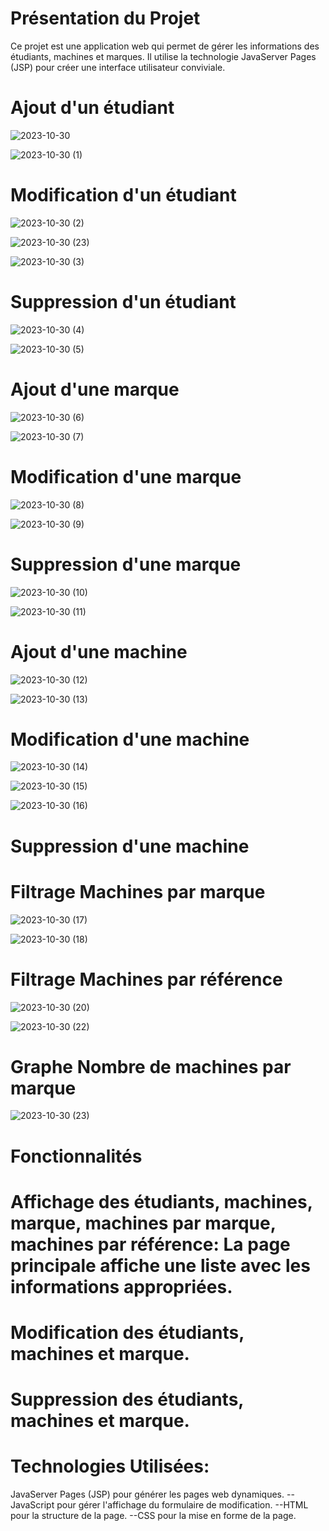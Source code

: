 # Présentation du Projet
Ce projet est une application web qui permet de gérer les informations des étudiants, machines et marques. Il utilise la technologie JavaServer Pages (JSP) pour créer une interface utilisateur conviviale.


# Ajout d'un étudiant
![2023-10-30](https://github.com/ayaberhil/TP_AJAX2/assets/147451152/9306d6d9-7ef4-4376-b562-fb504266b1cb)

![2023-10-30 (1)](https://github.com/ayaberhil/TP_AJAX2/assets/147451152/7e44dbbf-3972-4301-bde9-ed446a916062)


# Modification d'un étudiant
![2023-10-30 (2)](https://github.com/ayaberhil/TP_AJAX2/assets/147451152/5c75a4a5-d5ca-49e4-bfa7-4f4589b28dc8)

![2023-10-30 (23)](https://github.com/ayaberhil/TP_AJAX2/assets/147451152/a1885d1f-36ce-47ab-a1bb-fc4cac978795)

![2023-10-30 (3)](https://github.com/ayaberhil/TP_AJAX2/assets/147451152/7803d9d9-bd0c-4a89-83e0-55641e08517d)


# Suppression d'un étudiant
![2023-10-30 (4)](https://github.com/ayaberhil/TP_AJAX2/assets/147451152/2d8afd39-8b24-4750-a0af-c738bb69096e)

![2023-10-30 (5)](https://github.com/ayaberhil/TP_AJAX2/assets/147451152/000f2a14-de76-47cc-ac05-f4df85c62a75)



# Ajout d'une marque
![2023-10-30 (6)](https://github.com/ayaberhil/TP_AJAX2/assets/147451152/fdc0c8e2-ead1-4f3a-bc08-3e842d5427c9)

![2023-10-30 (7)](https://github.com/ayaberhil/TP_AJAX2/assets/147451152/eb39d3ec-3f79-421f-9fbf-32de2a2df38e)


# Modification d'une marque
![2023-10-30 (8)](https://github.com/ayaberhil/TP_AJAX2/assets/147451152/dc6a3ddf-7d86-4722-bc8a-0bec7fa81412)

![2023-10-30 (9)](https://github.com/ayaberhil/TP_AJAX2/assets/147451152/1dd0fd35-9e91-4ff5-a9e8-1eae254c65b9)


# Suppression d'une marque
![2023-10-30 (10)](https://github.com/ayaberhil/TP_AJAX2/assets/147451152/b2179e10-6e37-4999-80d7-6417f0a42056)

![2023-10-30 (11)](https://github.com/ayaberhil/TP_AJAX2/assets/147451152/998db698-11a2-4ec2-8fe2-73a805edad66)


# Ajout d'une machine
![2023-10-30 (12)](https://github.com/ayaberhil/TP_AJAX2/assets/147451152/278f9fc3-8777-4921-8a27-394cf7b0d7c2)

![2023-10-30 (13)](https://github.com/ayaberhil/TP_AJAX2/assets/147451152/53af62c9-807d-4ef1-b106-7c22bac21c4d)


# Modification d'une machine
![2023-10-30 (14)](https://github.com/ayaberhil/TP_AJAX2/assets/147451152/407af836-50f3-4986-91b3-c37234eeb6d7)

![2023-10-30 (15)](https://github.com/ayaberhil/TP_AJAX2/assets/147451152/9be9f5c4-fbdd-4314-ac3c-fcd7d9cbd251)

![2023-10-30 (16)](https://github.com/ayaberhil/TP_AJAX2/assets/147451152/369b424e-8301-456a-8e20-0206f6beb1a9)


# Suppression d'une machine


# Filtrage Machines par marque
![2023-10-30 (17)](https://github.com/ayaberhil/TP_AJAX2/assets/147451152/89df534f-2c22-4ac3-8e50-c1fdc54f334a)

![2023-10-30 (18)](https://github.com/ayaberhil/TP_AJAX2/assets/147451152/a81d6803-3b29-4afd-bcae-8ddc8a6cdcaf)


# Filtrage Machines par référence
![2023-10-30 (20)](https://github.com/ayaberhil/TP_AJAX2/assets/147451152/b493aaf1-289e-4b5c-9b32-807e1501584a)

![2023-10-30 (22)](https://github.com/ayaberhil/TP_AJAX2/assets/147451152/65d70ef6-bdad-45bb-9b30-546e1b36aee1)

# Graphe Nombre de machines par marque

![2023-10-30 (23)](https://github.com/ayaberhil/TP_AJAX2/assets/147451152/b68d6f2c-a89a-4eb2-b8d4-e9f5f876e9df)


# Fonctionnalités

# Affichage des étudiants, machines, marque, machines par marque, machines par référence: La page principale affiche une liste avec les informations appropriées. 

# Modification des étudiants, machines et marque.

# Suppression des étudiants, machines et marque.

# Technologies Utilisées:

JavaServer Pages (JSP) pour générer les pages web dynamiques.
--JavaScript pour gérer l'affichage du formulaire de modification.
--HTML pour la structure de la page.
--CSS pour la mise en forme de la page.
